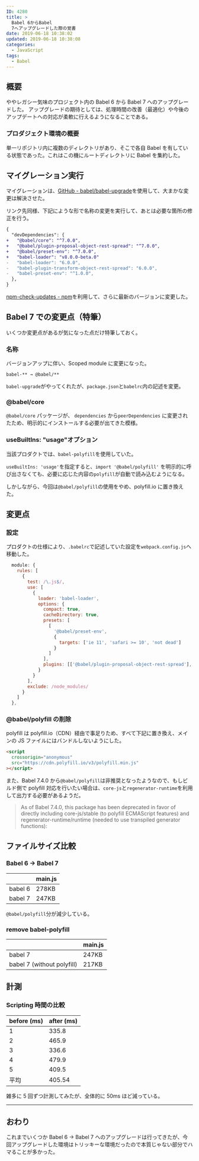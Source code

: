 ```yaml
---
ID: 4280
title: >
  Babel 6からBabel
  7へアップグレードした際の覚書
date: 2019-06-18 10:38:02
updated: 2019-06-18 10:38:08
categories:
  - JavaScript
tags:
  - Babel
---
```


## 概要

ややレガシー気味のプロジェクト内の Babel 6 から Babel 7 へのアップグレードした。
アップグレードの期待としては、処理時間の改善（最適化）や今後のアップデートへの対応が柔軟に行えるようになることである。

### プロダジェクト環境の概要

単一リポジトリ内に複数のディレクトリがあり、そこで各自 Babel を有している状態であった。これはこの機にルートディレクトリに Babel を集約した。

## マイグレーション実行

マイグレーションは、[GitHub - babel/babel-upgrade](https://github.com/babel/babel-upgrade)を使用して、大まかな変更は解決させた。

リンク先同様、下記にような形で名称の変更を実行して、あとは必要な箇所の修正を行う。

```diff
{
  "devDependencies": {
+   "@babel/core": "^7.0.0",
+   "@babel/plugin-proposal-object-rest-spread": "^7.0.0",
+   "@babel/preset-env": "^7.0.0",
+   "babel-loader": "v8.0.0-beta.0"
-   "babel-loader": "6.0.0",
-   "babel-plugin-transform-object-rest-spread": "6.0.0",
-   "babel-preset-env": "^1.0.0",
  },
}
```

[npm-check-updates - npm](https://www.npmjs.com/package/npm-check-updates)を利用して、さらに最新のバージョンに変更した。

## Babel 7 での変更点（特筆）

いくつか変更点があるが気になった点だけ特筆しておく。

### 名称

バージョンアップに伴い、Scoped module に変更になった。

```
babel-** → @babel/**
```

`babel-upgrade`がやってくれたが、`package.json`と`babelrc`内の記述を変更。

### @babel/core

`@babel/core` パッケージが、 `dependencies` から`peerDependencies` に変更されたため、明示的にインストールする必要が出てきた模様。

### useBuiltIns: "usage"オプション

当該プロダクトでは、`babel-polyfill`を使用していた。

`useBuiltIns: 'usage'`を指定すると、`import '@babel/polyfill'` を明示的に呼び出さなくても、必要に応じた内容の`polyfill`が自動で読み込むようになる。

しかしながら、今回は`@babel/polyfill`の使用をやめ、polyfill.io に置き換えた。

## 変更点

### 設定

プロダクトの仕様により、`.babelrc`で記述していた設定を`webpack.config.js`へ移動した。

```js
  module: {
    rules: [
      {
        test: /\.js$/,
        use: [
          {
            loader: 'babel-loader',
            options: {
              compact: true,
              cacheDirectory: true,
              presets: [
                [
                  '@babel/preset-env',
                  {
                    targets: ['ie 11', 'safari >= 10', 'not dead']
                  }
                ]
              ],
              plugins: [['@babel/plugin-proposal-object-rest-spread'], ['@babel/plugin-transform-object-assign']]
            }
          }
        ],
        exclude: /node_modules/
      }
    ]
  },
```

### @babel/polyfill の削除

polyfill は polyfill.io（CDN）経由で事足りため、すべて下記に置き換え、メインの JS ファイルにはバンドルしないようにした。

```html
<script
  crossorigin="anonymous"
  src="https://cdn.polyfill.io/v3/polyfill.min.js"
></script>
```

また、Babel 7.4.0 から`@babel/polyfill`は非推奨となったようなので、もしビルド側で polyfill 対応を行いたい場合は、`core-js`と`regenerator-runtime`を利用して出力する必要があるようだ。

> As of Babel 7.4.0, this package has been deprecated in favor of directly including core-js/stable (to polyfill ECMAScript features) and regenerator-runtime/runtime (needed to use transpiled generator functions):

## ファイルサイズ比較

### Babel 6 -> Babel 7

|         | main.js |
| ------- | ------- |
| babel 6 | 278KB   |
| babel 7 | 247KB   |

`@babel/polyfill`分が減少している。

### remove babel-polyfill

|                            | main.js |
| -------------------------- | ------- |
| babel 7                    | 247KB   |
| babel 7 (without polyfill) | 217KB   |

## 計測

### Scripting 時間の比較

| before (ms) | after (ms) |
| ----------- | ---------- |
| 1           | 335.8      | 337.5 |
| 2           | 465.9      | 305.8 |
| 3           | 336.6      | 385.6 |
| 4           | 479.9      | 331.8 |
| 5           | 409.5      | 395.8 |
| 平均        | 405.54     | 351.3 |

雑多に 5 回ずつ計測してみたが、全体的に 50ms ほど減っている。

---

## おわり

これまでいくつか Babel 6 → Babel 7 へのアップグレードは行ってきたが、今回アップグレードした環境はトリッキーな環境だったので本質じゃない部分でハマることが多かった。
